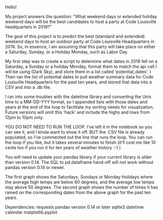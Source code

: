 Hello!  

My project answers the question:  "What weekend days or extended holiday weekend days will be the best candidates to host a party at Code Louisville headquarters in 2019?"

The goal of this project is to predict the best (standard and extended) weekend days to host an outdoor party at Code Louisville Headquarters in 2019. So, in essence, I am assuming that this party will take place on either a Saturday, Sunday, or a Holiday Monday, such as Labor Day.  

My first step was to create a script to determine what dates in 2019 fell on a Saturday, a Sunday or a holiday Monday, format them to match the api call I will be using (Dark Sky), and store them in a list called 'potential_dates'.  I Then ran the list of potential dates to pull weather summary data for Code Louisville Headquarters for the past ten years, and stored that data into a CSV and into a .db file.  

I ran into some troubles with the datetime library and converting the Unix time to a MM-DD-YYY format, so I appended lists with those dates and years at the end of the loop to facilitate my sorting needs for visualization.  Future versions will omit this 'hack' and include the highs and lows from 12pm to 10pm only.  

YOU DO NOT NEED TO RUN THE LOOP.  I've left it in the notebook so you can see it, and I kinda want to show it off.  BUT the .CSV file is already populated, so I've commented out the line that runs the loop. You can run the loop if you like, but it takes several minutes to finish (it'll cost me like 10 cents too if you run it for ten years of weather history :-) )

You will need to update your pandas library if your current library is older than version 0.14.  The SQL to pd.dataframe hand-off will not work without pandas version 0.14 or newer.  

The first graph shows the Saturdays, Sundays or Monday Holidays where the average high temps are below 80 degrees, and the average low temps stay above 50 degrees.  The second graph shows the number of times it has rained on the corresponding dates from the above graph for the past ten years.  

Dependencies:
requests
pandas version 0.14 or later
sqlite3
datetime
calendar
matplotlib.pyplot
